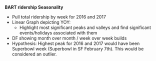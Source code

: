 **BART ridership Seasonality**

- Pull total ridership by week for 2016 and 2017
- Linear Graph depicting YOY:
    - Highlight most significant peaks and valleys and find significant events/holidays associated with them
- DF showing month over month / week over week builds
- Hypothesis: Highest peak for 2016 and 2017 would have been Superbowl week (Superbowl in SF February 7th). This would be considered an outlier.
